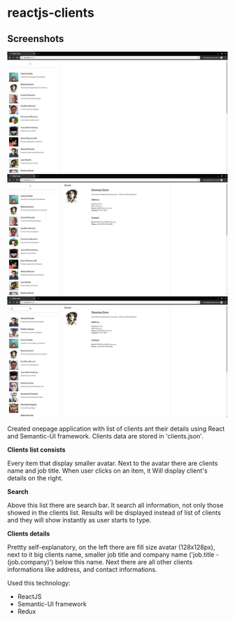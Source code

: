 # reactjs-clients


## Screenshots 

<img src="https://github.com/vadim9999/reactjs-clients/blob/master/screenshots/screenshot1.png">

<img src="https://github.com/vadim9999/reactjs-clients/blob/master/screenshots/screenshot2.png">

<img src="https://github.com/vadim9999/reactjs-clients/blob/master/screenshots/screenshot3.png">

Created onepage application with list of clients ant their details using React and Semantic-UI framework. Clients data are stored in 'clients.json'.

**Clients list consists**

Every item that display smaller avatar. Next to the avatar there are clients name and job title. When user clicks on an item, it Will display client's details on the right.

**Search**

Above this list there are search bar. It search all information, not only those showed in the clients list. Results will be displayed instead of list of clients and they will show instantly as user starts to type. 

**Clients details**

Prettty self-explanatory, on the left there are fill size avatar (128x128px), next to it big clients name, smaller job title and company name ('job.title - (job.company)') below this name. Next there are all other clients informations like address, and contact informations.

Used this technology:
* ReactJS
* Semantic-UI framework
* Redux
